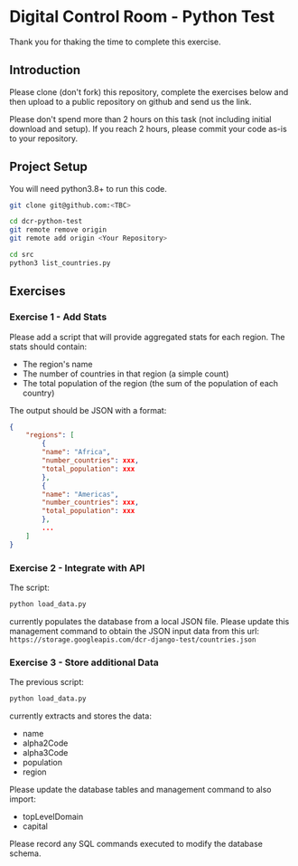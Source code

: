 # Digital Control Room - Python Test

Thank you for thaking the time to complete this exercise.

## Introduction

Please clone (don't fork) this repository, complete the exercises below and then upload to a public repository on github and send us the link.

Please don't spend more than 2 hours on this task (not including initial download and setup). If you reach 2 hours, please commit your code as-is to your repository.

## Project Setup

You will need python3.8+ to run this code.

```bash
git clone git@github.com:<TBC>

cd dcr-python-test
git remote remove origin
git remote add origin <Your Repository>

cd src
python3 list_countries.py
```

## Exercises

### Exercise 1 - Add Stats

Please add a script that will provide aggregated stats for each region. The stats should contain:
 * The region's name
 * The number of countries in that region (a simple count)
 * The total population of the region (the sum of the population of each country)

The output should be JSON with a format:
```json
{
    "regions": [
        {
        "name": "Africa",
        "number_countries": xxx,
        "total_population": xxx
        },
        {
        "name": "Americas",
        "number_countries": xxx,
        "total_population": xxx
        },
        ...
    ]
}
```

### Exercise 2 - Integrate with API

The script:
```bash
python load_data.py
```
currently populates the database from a local JSON file. Please update this management command to obtain the JSON input data from this url: `https://storage.googleapis.com/dcr-django-test/countries.json`

### Exercise 3 - Store additional Data

The previous script:
```bash
python load_data.py
```
currently extracts and stores the data:
 * name
 * alpha2Code
 * alpha3Code
 * population
 * region

Please update the database tables and management command to also import:
 * topLevelDomain
 * capital

 Please record any SQL commands executed to modify the database schema.
